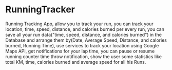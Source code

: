 # RunningTracker
Running Tracking App,
allow you to track your run,  you can track your location, time, speed, distance, and calories burned per every run, you can save all your run data("time, speed, distance, 
and calories burned") in the Database and arrange them by(Date, Average Speed, Distance, and calories burned, Running Time), use services to track your location using Google 
Maps API, get notifications for your lap time, you can pause or resume running counter time throw notification, show the user some statistics like total KM, time, calories 
burned and average speed for all his Runs.
